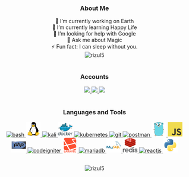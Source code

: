 <h3 align="center"> About Me  </h3>

<div align="center">
🔭 I’m currently working on Earth
<br>
🌱 I’m currently learning Happy Life
<br>
🤔 I’m looking for help with Google
<br>
💬 Ask me about Magic
<br>
⚡ Fun fact: I can sleep without you.
<br>

<img src="https://komarev.com/ghpvc/?username=rizul5&label=Profile%20views&color=0e75b6&style=flat" alt="rizul5" /> 
<br>
<br>
</div>

<h3 align="center"> Accounts </h3>

<p align="center">
<a href="https://www.linkedin.com/in/ifrizul-hanif-muhammad-13a85a12a/">
<img src="https://img.shields.io/badge/linkedin-%230077B5.svg?&style=for-the-badge&logo=linkedin&logoColor=white"/>
</a>
<a href="https://instagram.com/ryuinferno">
<img src="https://img.shields.io/badge/instagram-%23E4405F.svg?&style=for-the-badge&logo=instagram&logoColor=white"/>
</a>
<a href="https://facebook.com/rizul.hanif/">
<img src="https://img.shields.io/badge/Facebook-1877F2?style=for-the-badge&logo=facebook&logoColor=white"/>
</a>
<br>
<br>
</p>

<h3 align="center">Languages and Tools</h3>
<p align="center">
<a href="https://www.gnu.org/software/bash/" target="_blank" rel="noreferrer"> 
<img src="https://www.vectorlogo.zone/logos/gnu_bash/gnu_bash-icon.svg" alt="bash" width="40" height="40"/>
</a>
<a href="https://www.linux.org/" target="_blank" rel="noreferrer"> 
<img src="https://raw.githubusercontent.com/devicons/devicon/master/icons/linux/linux-original.svg" alt="linux" width="40" height="40"/>
</a>
<a href="https://www.kali.org/" target="_blank" rel="noreferrer"> 
<img src="https://yunitanindi.com/assets/img/kali.svg" alt="kali" width="40" height="40"/>
</a>
<a href="https://www.docker.com/" target="_blank" rel="noreferrer"> 
<img src="https://raw.githubusercontent.com/devicons/devicon/master/icons/docker/docker-original-wordmark.svg" alt="docker" width="40" height="40"/>
</a>
<a href="https://kubernetes.io/" target="_blank" rel="noreferrer"> 
<img src="https://www.vectorlogo.zone/logos/kubernetes/kubernetes-icon.svg" alt="kubernetes" width="40" height="40"/>
</a>
<a href="https://git-scm.com/" target="_blank" rel="noreferrer"> 
<img src="https://www.vectorlogo.zone/logos/git-scm/git-scm-icon.svg" alt="git" width="40" height="40"/>
</a>
<a href="https://postman.com" target="_blank" rel="noreferrer"> 
<img src="https://www.vectorlogo.zone/logos/getpostman/getpostman-icon.svg" alt="postman" width="40" height="40"/>
</a>
<a href="https://golang.org" target="_blank" rel="noreferrer"> 
<img src="https://raw.githubusercontent.com/devicons/devicon/master/icons/go/go-original.svg" alt="go" width="40" height="40"/>
</a>
<a href="https://developer.mozilla.org/en-US/docs/Web/JavaScript" target="_blank" rel="noreferrer"> 
<img src="https://raw.githubusercontent.com/devicons/devicon/master/icons/javascript/javascript-original.svg" alt="javascript" width="40" height="40"/>
</a>
<a href="https://www.php.net" target="_blank" rel="noreferrer"> 
<img src="https://raw.githubusercontent.com/devicons/devicon/master/icons/php/php-original.svg" alt="php" width="40" height="40"/>
</a>
<a href="https://codeigniter.com" target="_blank" rel="noreferrer"> 
<img src="https://cdn.worldvectorlogo.com/logos/codeigniter.svg" alt="codeigniter" width="40" height="40"/>
</a>
<a href="https://laravel.com/" target="_blank" rel="noreferrer"> 
<img src="https://raw.githubusercontent.com/devicons/devicon/master/icons/laravel/laravel-plain-wordmark.svg" alt="laravel" width="40" height="40"/>
</a>
<a href="https://mariadb.org/" target="_blank" rel="noreferrer"> 
<img src="https://www.vectorlogo.zone/logos/mariadb/mariadb-icon.svg" alt="mariadb" width="40" height="40"/>
</a>
<a href="https://www.mysql.com/" target="_blank" rel="noreferrer"> 
<img src="https://raw.githubusercontent.com/devicons/devicon/master/icons/mysql/mysql-original-wordmark.svg" alt="mysql" width="40" height="40"/>
</a>
<a href="https://redis.io" target="_blank" rel="noreferrer"> 
<img src="https://raw.githubusercontent.com/devicons/devicon/master/icons/redis/redis-original-wordmark.svg" alt="redis" width="40" height="40"/>
</a>
<a href="https://reactjs.org" target="_blank" rel="noreferrer"> 
<img src="https://www.vectorlogo.zone/logos/reactjs/reactjs-icon.svg" alt="reactjs" width="40" height="40"/>
</a>
<a href="https://www.python.org" target="_blank" rel="noreferrer"> 
<img src="https://raw.githubusercontent.com/devicons/devicon/master/icons/python/python-original.svg" alt="python" width="40" height="40"/>
</a>
</p>

<!-- <div align="center">
<img align="center" src="https://github-readme-stats.vercel.app/api?username=rizul5&include_all_commits=true&count_private=true&show_icons=true&line_height=20&title_color=7A7ADB&icon_color=2234AE&text_color=D3D3D3&bg_color=0,000000,130F40" alt="Alvarizqi's Github Stats">
<br>
</div> -->

<!-- <div align="center">
<br>
<img alt="most used languages" width="500px" src="https://github-readme-stats.vercel.app/api/top-langs/?username=rizul5&count_private=true&theme=algolia&bg_color=0,000000,130F40&layout=compact&border_radius=8&langs_count=20&hide=hack"/>
<br>
</div> -->

<div align="center">
<br>
<img src="https://github-readme-streak-stats.herokuapp.com/?user=rizul5&show_icons=true&count_private=true&theme=algolia&bg_color=0,000000,130F40&layout=compact&border_radius=8&line_height=20&title_color=7A7ADB&icon_color=2234AE&text_color=D3D3D3&bg_color=0,000000,130F40" alt="rizul5" />
</div>
